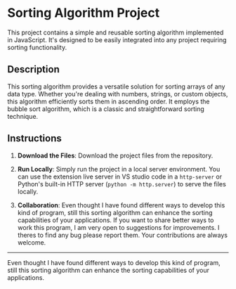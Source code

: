 # Sorting Algorithm Project


          
This project contains a simple and reusable sorting algorithm implemented in JavaScript. It's designed to be easily integrated into any project requiring sorting functionality.

## Description

This sorting algorithm provides a versatile solution for sorting arrays of any data type. Whether you're dealing with numbers, strings, or custom objects, this algorithm efficiently sorts them in ascending order. It employs the bubble sort algorithm, which is a classic and straightforward sorting technique.

## Instructions

1. **Download the Files**: Download the project files from the repository.

2. **Run Locally**: Simply run the project in a local server environment. You can use the extension live server in VS studio code in a `http-server` or Python's built-in HTTP server (`python -m http.server`) to serve the files locally.

3. **Collaboration**: Even thought  I have found different ways to develop this kind of program, still this sorting algorithm can enhance the sorting capabilities of your applications. If you want to share better ways to work this program, I  am very open to suggestions for improvements. I theres to find any bug please report them. Your contributions are always  welcome.

---

Even thought  I have found different ways to develop this kind of program, still this sorting algorithm can enhance the sorting capabilities of your applications. 
